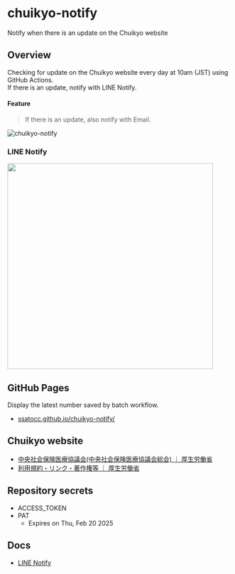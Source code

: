 # chuikyo-notify
Notify when there is an update on the Chuikyo website

## Overview

Checking for update on the Chuikyo website every day at 10am (JST) using GitHub Actions.<br>
If there is an update, notify with LINE Notify.

#### Feature

> If there is an update, also notify with Email.

![chuikyo-notify](https://github.com/ssatocc/chuikyo-notify/assets/153752928/895f29b7-36da-4585-81d0-7d2d255934d1)

### LINE Notify

<img src="https://github.com/ssatocc/chuikyo-notify/assets/153752928/274ed308-fb86-48a0-8e05-a48e022b9eb6" width="463px">

<!--
### Email

wip
-->

## GitHub Pages

Display the latest number saved by batch workflow.

- [ssatocc.github.io/chuikyo-notify/](https://ssatocc.github.io/chuikyo-notify/)

## Chuikyo website

- [中央社会保険医療協議会(中央社会保険医療協議会総会) ｜ 厚生労働省](https://www.mhlw.go.jp/stf/shingi/shingi-chuo_128154.html)
- [利用規約・リンク・著作権等 ｜ 厚生労働省](https://www.mhlw.go.jp/chosakuken/index.html)

## Repository secrets

- ACCESS_TOKEN
- PAT
  - Expires on Thu, Feb 20 2025

## Docs

- [LINE Notify](https://notify-bot.line.me/ja/)
